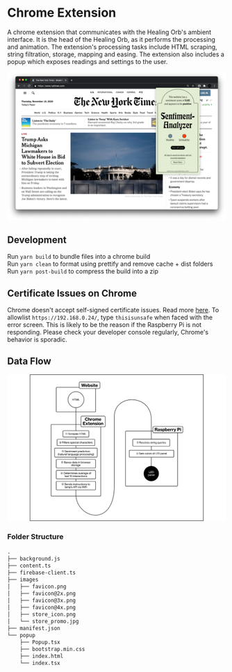# Chrome Extension

A chrome extension that communicates with the Healing Orb's ambient interface. It is the head of the Healing Orb, as it performs the processing and animation. The extension's processing tasks include HTML scraping, string filtration, storage, mapping and easing. The extension also includes a popup which exposes readings and settings to the user.

![Image](banner.png)

## Development

Run `yarn build` to bundle files into a chrome build  
Run `yarn clean` to format using prettify and remove cache + dist folders  
Run `yarn post-build` to compress the build into a zip

## Certificate Issues on Chrome

Chrome doesn't accept self-signed certificate issues. Read more [here](https://stackoverflow.com/a/58957322/10653440). To allowlist `https://192.168.0.24/`, type `thisisunsafe` when faced with the error screen. This is likely to be the reason if the Raspberry Pi is not responding. Please check your developer console regularly, Chrome's behavior is sporadic.

## Data Flow

![Illustration](illu.png)

### Folder Structure

```
.
├── background.js
├── content.ts
├── firebase-client.ts
├── images
│   ├── favicon.png
│   ├── favicon@2x.png
│   ├── favicon@3x.png
│   ├── favicon@4x.png
│   ├── store_icon.png
│   └── store_promo.jpg
├── manifest.json
└── popup
    ├── Popup.tsx
    ├── bootstrap.min.css
    ├── index.html
    └── index.tsx
```
